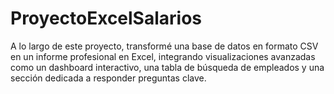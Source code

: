 # ProyectoExcelSalarios
A lo largo de este proyecto, transformé una base de datos en formato CSV en un informe profesional en Excel, integrando visualizaciones avanzadas como un dashboard interactivo, una tabla de búsqueda de empleados y una sección dedicada a responder preguntas clave.
